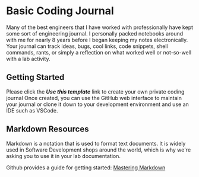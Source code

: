 # Basic Coding Journal
Many of the best engineers that I have worked with professionally have kept some sort of engineering journal. I personally packed notebooks around with me for nearly 8 years before I began keeping my notes electronically. Your journal can track ideas, bugs, cool links, code snippets, shell commands, rants, or simply a reflection on what worked well or not-so-well with a lab activity.

## Getting Started
Please click the ***Use this template*** link to create your own private coding journal
Once created, you can use the GitHub web interface to maintain your journal or clone it down to your development environment and use an IDE such as VSCode.

## Markdown Resources
Markdown is a notation that is used to format text documents.  It is widely used in Software Development shops around the world, which is why we're asking you to use it in your lab documentation.  

Github provides a guide for getting started:  [Mastering Markdown](https://guides.github.com/features/mastering-markdown/)
